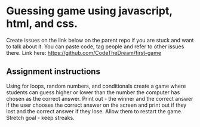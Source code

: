 # Guessing game using javascript, html, and css.

Create issues on the link below on the parent repo if you are stuck and want to talk about it. You can paste code, tag people and refer to other issues there.
Link here: https://github.com/CodeTheDream/first-game


## Assignment instructions
Using for loops, random numbers, and conditionals create a game where students can guess higher or lower than the number the computer has chosen as the correct answer. Print out - the winner and the correct answer if the user chooses the correct answer on the screen and print out if they lost and the correct answer if they lose. Allow them to restart the game. Stretch goal - keep streaks. 

